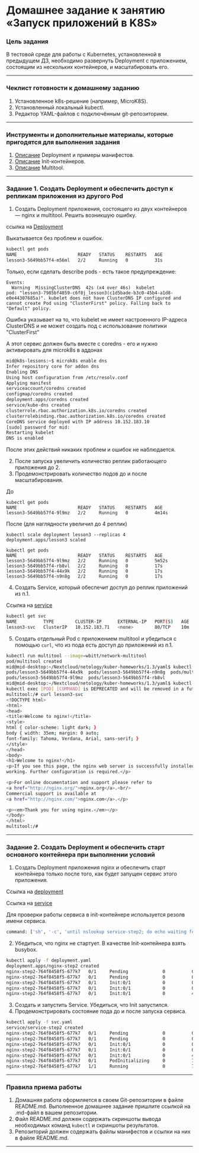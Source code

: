 # Домашнее задание к занятию «Запуск приложений в K8S»

### Цель задания

В тестовой среде для работы с Kubernetes, установленной в предыдущем ДЗ, необходимо развернуть Deployment с приложением, состоящим из нескольких контейнеров, и масштабировать его.

------

### Чеклист готовности к домашнему заданию

1. Установленное k8s-решение (например, MicroK8S).
2. Установленный локальный kubectl.
3. Редактор YAML-файлов с подключённым git-репозиторием.

------

### Инструменты и дополнительные материалы, которые пригодятся для выполнения задания

1. [Описание](https://kubernetes.io/docs/concepts/workloads/controllers/deployment/) Deployment и примеры манифестов.
2. [Описание](https://kubernetes.io/docs/concepts/workloads/pods/init-containers/) Init-контейнеров.
3. [Описание](https://github.com/wbitt/Network-MultiTool) Multitool.

------

### Задание 1. Создать Deployment и обеспечить доступ к репликам приложения из другого Pod

1. Создать Deployment приложения, состоящего из двух контейнеров — nginx и multitool. Решить возникшую ошибку.

ссылка на [Deployment](https://github.com/ivanmalyshev/kuber-homeworks/blob/main/1.3/yaml/step1/deployment.yaml)

Выкатывается без проблем и ошибок.
```bash
kubectl get pods
NAME                       READY   STATUS    RESTARTS   AGE
lesson3-5649bb57f4-m56ml   2/2     Running   0          31s
```

Только, если сделать describe pods - есть такое предупреждение:

```
Events:
  Warning  MissingClusterDNS  42s (x4 over 46s)  kubelet            pod: "lesson3-7985bf4859-c6f8j_lesson3(c1d5bade-b3c0-45b4-a1d8-e0e44307685a)". kubelet does not have ClusterDNS IP configured and cannot create Pod using "ClusterFirst" policy. Falling back to "Default" policy.
```

Ошибка указывает на то, что kubelet не имеет настроенного IP-адреса ClusterDNS и не может создать под с использование политики "ClusterFirst"

А этот сервис должен быть вместе с coredns - его и нужно активировать для microk8s в аддонах

```bash
mid@k8s-lessons:~$ microk8s enable dns
Infer repository core for addon dns
Enabling DNS
Using host configuration from /etc/resolv.conf
Applying manifest
serviceaccount/coredns created
configmap/coredns created
deployment.apps/coredns created
service/kube-dns created
clusterrole.rbac.authorization.k8s.io/coredns created
clusterrolebinding.rbac.authorization.k8s.io/coredns created
CoreDNS service deployed with IP address 10.152.183.10
[sudo] password for mid:
Restarting kubelet
DNS is enabled
```

После этих действий никаких проблем и ошибок не наблюдается.



2. После запуска увеличить количество реплик работающего приложения до 2.
3. Продемонстрировать количество подов до и после масштабирования.

До
```
kubectl get pods
NAME                       READY   STATUS    RESTARTS   AGE
lesson3-5649bb57f4-9l9mz   2/2     Running   0          4m14s
```

После (для наглядности увеличил до 4 реплик)
```
kubectl scale deployment lesson3 --replicas 4
deployment.apps/lesson3 scaled

kubectl get pods
NAME                       READY   STATUS    RESTARTS   AGE
lesson3-5649bb57f4-9l9mz   2/2     Running   0          5m52s
lesson3-5649bb57f4-rb8vl   2/2     Running   0          17s
lesson3-5649bb57f4-44x9k   2/2     Running   0          17s
lesson3-5649bb57f4-n9n8g   2/2     Running   0          17s
```

4. Создать Service, который обеспечит доступ до реплик приложений из п.1.

Ссылка на [service](https://github.com/ivanmalyshev/kuber-homeworks/blob/main/1.3/yaml/step1/svc.yaml)

```bash
kubectl get svc
NAME          TYPE        CLUSTER-IP      EXTERNAL-IP   PORT(S)   AGE
lesson3-svc   ClusterIP   10.152.183.71   <none>        80/TCP    10m
```

5. Создать отдельный Pod с приложением multitool и убедиться с помощью `curl`, что из пода есть доступ до приложений из п.1.

```bash
kubectl run multitool --image=wbitt/network-multitool
pod/multitool created
mid@mid-desktop:~/Nextcloud/netology/kuber-homeworks/1.3/yaml$ kubectl exec pods/
pods/lesson3-5649bb57f4-44x9k  pods/lesson3-5649bb57f4-n9n8g  pods/multitool
pods/lesson3-5649bb57f4-9l9mz  pods/lesson3-5649bb57f4-rb8vl
mid@mid-desktop:~/Nextcloud/netology/kuber-homeworks/1.3/yaml$ kubectl exec pods/multitool -it bash
kubectl exec [POD] [COMMAND] is DEPRECATED and will be removed in a future version. Use kubectl exec [POD] -- [COMMAND] instead.
multitool:/# curl lesson3-svc
<!DOCTYPE html>
<html>
<head>
<title>Welcome to nginx!</title>
<style>
html { color-scheme: light dark; }
body { width: 35em; margin: 0 auto;
font-family: Tahoma, Verdana, Arial, sans-serif; }
</style>
</head>
<body>
<h1>Welcome to nginx!</h1>
<p>If you see this page, the nginx web server is successfully installed and
working. Further configuration is required.</p>

<p>For online documentation and support please refer to
<a href="http://nginx.org/">nginx.org</a>.<br/>
Commercial support is available at
<a href="http://nginx.com/">nginx.com</a>.</p>

<p><em>Thank you for using nginx.</em></p>
</body>
</html>
multitool:/#
```

------

### Задание 2. Создать Deployment и обеспечить старт основного контейнера при выполнении условий

1. Создать Deployment приложения nginx и обеспечить старт контейнера только после того, как будет запущен сервис этого приложения.

Ссылка на [deployment](https://github.com/ivanmalyshev/kuber-homeworks/blob/main/1.3/yaml/step2/deployment.yaml)

Ссылка на [service](https://github.com/ivanmalyshev/kuber-homeworks/blob/main/1.3/yaml/step2/svc.yaml)

Для проверки работы сервиса в init-контейнере используется резолв имени сервиса.

```bash
command: ['sh', '-c', 'until nslookup service-step2; do echo waiting for service-step2; sleep 2; done;']

```
2. Убедиться, что nginx не стартует. В качестве Init-контейнера взять busybox.

```bash
kubectl apply -f deployment.yaml
deployment.apps/nginx-step2 created
nginx-step2-764f8458f5-677k7   0/1     Pending             0          0s
nginx-step2-764f8458f5-677k7   0/1     Pending             0          0s
nginx-step2-764f8458f5-677k7   0/1     Init:0/1            0          0s
nginx-step2-764f8458f5-677k7   0/1     Init:0/1            0          0s
nginx-step2-764f8458f5-677k7   0/1     Init:0/1            0          4s
```

3. Создать и запустить Service. Убедиться, что Init запустился.
4. Продемонстрировать состояние пода до и после запуска сервиса.
```bash
kubectl apply -f svc.yaml
service/service-step2 created
nginx-step2-764f8458f5-677k7   0/1     Pending             0          0s
nginx-step2-764f8458f5-677k7   0/1     Pending             0          0s
nginx-step2-764f8458f5-677k7   0/1     Init:0/1            0          0s
nginx-step2-764f8458f5-677k7   0/1     Init:0/1            0          0s
nginx-step2-764f8458f5-677k7   0/1     Init:0/1            0          4s
nginx-step2-764f8458f5-677k7   0/1     PodInitializing     0          76s
nginx-step2-764f8458f5-677k7   1/1     Running             0          78s
```

------

### Правила приема работы

1. Домашняя работа оформляется в своем Git-репозитории в файле README.md. Выполненное домашнее задание пришлите ссылкой на .md-файл в вашем репозитории.
2. Файл README.md должен содержать скриншоты вывода необходимых команд `kubectl` и скриншоты результатов.
3. Репозиторий должен содержать файлы манифестов и ссылки на них в файле README.md.

------
